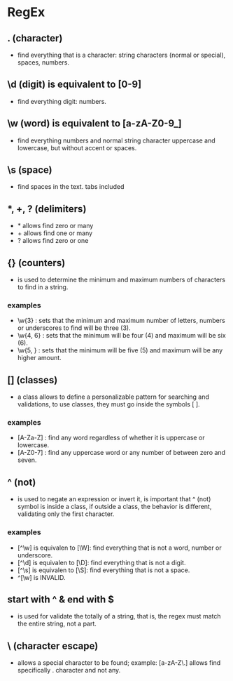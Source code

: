 # RegEx

## . (character)

- find everything that is a character: string characters (normal or special), spaces, numbers.

## \d (digit) is equivalent to [0-9]

- find everything digit: numbers.

## \w (word) is equivalent to [a-zA-Z0-9_]

- find everything numbers and normal string character uppercase and lowercase, but without accent or spaces.

## \s (space)

- find spaces in the text. tabs included

## *, +, ? (delimiters)

- \* allows find zero or many
- \+ allows find one or many
- \? allows find zero or one

## {} (counters)

- is used to determine the minimum and maximum numbers of characters to find in a string.

### examples

+ \w{3} : sets that the minimum and maximum number of letters, numbers or underscores to find will be three (3).
+ \w{4, 6} : sets that the minimum will be four (4) and maximum will be six (6).
+ \w{5, } : sets that the minimum will be five (5) and maximum will be any higher amount.

## [] (classes)

- a class allows to define a personalizable pattern for searching and validations, to use classes, they must go inside the symbols [ ].

### examples

+ [A-Za-Z] : find any word regardless of whether it is uppercase or lowercase.
+ [A-Z0-7] : find any uppercase word or any number of between zero and seven.
## ^ (not)

- is used to negate an expression or invert it, is important that ^ (not) symbol is inside a class, if outside a class, the behavior is different, validating only the first character.

### examples

+ [^\w] is equivalen to [\W]: find everything that is not a word, number or underscore.
+ [^\d] is equivalen to [\D]: find everything that is not a digit.
+ [^\s] is equivalen to [\S]: find everything that is not a space.
+ ^[\w] is INVALID.

## start with ^ & end with $

- is used for validate the totally of a string, that is, the regex must match the entire string, not a part.

## \ (character escape)

- allows a special character to be found; example: [a-zA-Z\\.] allows find specifically . character and not any.